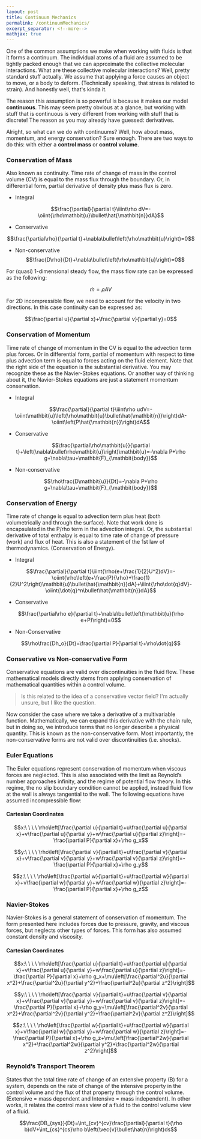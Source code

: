 ```yaml
---
layout: post
title: Continuum Mechanics
permalink: /continuumMechanics/
excerpt_separator: <!--more-->
mathjax: true
---
```


One of the common assumptions we make when working with fluids is that it forms a continuum. The individual atoms of a fluid are assumed to be tightly packed enough that we can approximate the collective molecular interactions. What are these collective molecular interactions? Well, pretty standard stuff actually. We assume that applying a force causes an object to move, or a body to deform. (Technically speaking, that stress is related to strain). And honestly well, that's kinda it. 

The reason this assumption is so powerful is because it makes our model **continuous**. This may seem pretty obvious at a glance, but working with stuff that is continuous is very different from working with stuff that is discrete! The reason as you may already have guessed: derivatives. 

<!--more-->

Alright, so what can we do with continuums? Well, how about mass, momentum, and energy conservation? Sure enough. There are two ways to do this: with either a **control mass** or **control volume**. 

### Conservation of Mass

Also known as continuity. Time rate of change of mass in the control volume (CV) is equal to the mass flux through the boundary. Or, in differential form, partial derivative of density plus mass flux is zero.

* Integral

$$\frac{\partial}{\partial t}\iiint\rho dV=-\oiint{\rho\mathbit{u}\bullet\hat{\mathbit{n}}dA}$$

* Conservative

$$\frac{\partial\rho}{\partial t}+\nabla\bullet\left(\rho\mathbit{u}\right)=0$$

* Non-conservative
$$\frac{D\rho}{Dt}+\nabla\bullet\left(\rho\mathbit{u}\right)=0$$

For (quasi) 1-dimensional steady flow, the mass flow rate can be expressed as the following:

$$\dot{m}=\rho AV$$

For 2D incompressible flow, we need to account for the velocity in two directions. In this case continuity can be expressed as:

$$\frac{\partial u}{\partial x}+\frac{\partial v}{\partial y}=0$$

### Conservation of Momentum

Time rate of change of momentum in the CV is equal to the advection term plus forces. Or in differential form, partial of momentum with respect to time plus advection term is equal to forces acting on the fluid element. Note that the right side of the equation is the substantial derivative. You may recognize these as the Navier-Stokes equations. Or another way of thinking about it, the Navier-Stokes equations are just a statement momentum conservation.

* Integral

$$\frac{\partial}{\partial t}\iiint\rho udV=-\oiint\mathbit{u}\left(\rho\mathbit{u}\bullet\hat{\mathbit{n}}\right)dA-\oiint\left(P\hat{\mathbit{n}}\right)dA$$

* Conservative

$$\frac{\partial\rho\mathbit{u}}{\partial t}+\left(\nabla\bullet\rho\mathbit{u}\right)\mathbit{u}=-\nabla P+\rho g+\nabla\tau+\mathbit{F}_{\mathbit{body}}$$

* Non-conservative

$$\rho\frac{D\mathbit{u}}{Dt}=-\nabla P+\rho g+\nabla\tau+\mathbit{F}_{\mathbit{body}}$$

### Conservation of Energy

Time rate of change is equal to advection term plus heat (both volumetrically and through the surface). Note that work done is encapsulated in the P/rho term in the advection integral. Or, the substantial derivative of total enthalpy is equal to time rate of change of pressure (work) and flux of heat. This is also a statement of the 1st law of thermodynamics. (Conservation of Energy).

* Integral

$$\frac{\partial}{\partial t}\iiint{\rho(e+\frac{1}{2}U^2)dV}=-\oiint{\rho\left(e+\frac{P}{\rho}+\frac{1}{2}U^2\right)\mathbit{u}\bullet\hat{\mathbit{n}}dA}+\iiint{\rho\dot{q}dV}-\oiint{\dot{q}^n\bullet\hat{\mathbit{n}}dA}$$

* Conservative

$$\frac{\partial\rho e}{\partial t}+\nabla\bullet\left(\mathbit{u}(\rho e+P)\right)=0$$

* Non-Conservative

$$\rho\frac{Dh_o}{Dt}=\frac{\partial P}{\partial t}+\rho\dot{q}$$

### Conservative vs Non-conservative Form

Conservative equations are valid over discontinuities in the fluid flow. These mathematical models directly stems from applying conservation of mathematical quantities within a control volume.

> Is this related to the idea of a conservative vector field? I'm actually unsure, but I like the question.

Now consider the case where we take a derivative of a multivariable function. Mathematically, we can expand this derivative with the chain rule, but in doing so, we introduce terms that no longer describe a physical quantity. This is known as the non-conservative form. Most importantly, the non-conservative forms are not valid over discontinuities (i.e. shocks).

### Euler Equations

The Euler equations represent conservation of momentum when viscous forces are neglected. This is also associated with the limit as Reynold’s number approaches infinity, and the regime of potential flow theory. In this regime, the no slip boundary condition cannot be applied, instead fluid flow at the wall is always tangential to the wall. The following equations have assumed incompressible flow:

#### Cartesian Coordinates

$$x:\ \ \ \ \rho\left[\frac{\partial u}{\partial t}+u\frac{\partial u}{\partial x}+v\frac{\partial u}{\partial y}+w\frac{\partial u}{\partial z}\right]=-\frac{\partial P}{\partial x}+\rho g_x$$

$$y:\ \ \ \ \rho\left[\frac{\partial v}{\partial t}+u\frac{\partial v}{\partial x}+v\frac{\partial v}{\partial y}+w\frac{\partial v}{\partial z}\right]=-\frac{\partial P}{\partial x}+\rho g_y$$

$$z:\ \ \ \ \rho\left[\frac{\partial w}{\partial t}+u\frac{\partial w}{\partial x}+v\frac{\partial w}{\partial y}+w\frac{\partial w}{\partial z}\right]=-\frac{\partial P}{\partial x}+\rho g_z$$


### Navier-Stokes
Navier-Stokes is a general statement of conservation of momentum. The form presented here includes forces due to pressure, gravity, and viscous forces, but neglects other types of forces. This form has also assumed constant density and viscosity.

#### Cartesian Coordinates

$$x:\ \ \ \ \rho\left[\frac{\partial u}{\partial t}+u\frac{\partial u}{\partial x}+v\frac{\partial u}{\partial y}+w\frac{\partial u}{\partial z}\right]=-\frac{\partial P}{\partial x}+\rho g_x+\mu\left[\frac{\partial^2u}{\partial x^2}+\frac{\partial^2u}{\partial y^2}+\frac{\partial^2u}{\partial z^2}\right]$$

$$y:\ \ \ \ \rho\left[\frac{\partial v}{\partial t}+u\frac{\partial v}{\partial x}+v\frac{\partial v}{\partial y}+w\frac{\partial v}{\partial z}\right]=-\frac{\partial P}{\partial x}+\rho g_y+\mu\left[\frac{\partial^2v}{\partial x^2}+\frac{\partial^2v}{\partial y^2}+\frac{\partial^2v}{\partial z^2}\right]$$

$$z:\ \ \ \ \rho\left[\frac{\partial w}{\partial t}+u\frac{\partial w}{\partial x}+v\frac{\partial w}{\partial y}+w\frac{\partial w}{\partial z}\right]=-\frac{\partial P}{\partial x}+\rho g_z+\mu\left[\frac{\partial^2w}{\partial x^2}+\frac{\partial^2w}{\partial y^2}+\frac{\partial^2w}{\partial z^2}\right]$$


### Reynold’s Transport Theorem

States that the total time rate of change of an extensive property (B) for a system, depends on the rate of change of the intensive property in the control volume and the flux of that property through the control volume. (Extensive = mass dependent and Intensive = mass independent). In other works, it relates the control mass view of a fluid to the control volume view of a fluid.

$$\frac{DB_{sys}}{Dt}=\int_{cv}^{cv}\frac{\partial}{\partial t}(\rho b)dV+\int_{cs}^{cs}\rho b\left(\vec{v}\bullet\hat{n}\right)ds$$